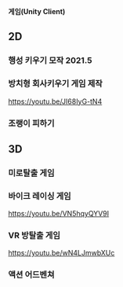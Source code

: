 
<b>게임(Unity Client)</b>

## 2D

### 행성 키우기 모작 2021.5

### 방치형 회사키우기 게임 제작 
https://youtu.be/JI68IyG-tN4

### 조랭이 피하기 


## 3D

### 미로탈출 게임 


### 바이크 레이싱 게임
https://youtu.be/VN5hqyQYV9I

### VR 방탈출 게임
https://youtu.be/wN4LJmwbXUc

### 액션 어드벤쳐



